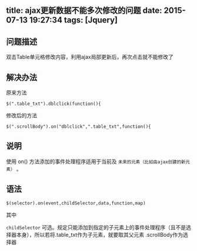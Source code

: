 title: ajax更新数据不能多次修改的问题
date: 2015-07-13 19:27:34
tags: [Jquery]
---

## 问题描述

双击Table单元格修改内容，利用ajax局部更新后，再次点击就不能修改了

## 解决办法

原来方法

	$(".table_txt").dblclick(function(){
<!-- more -->
修改后的方法

	$(".scrollBody").on("dblclick",".table_txt",function(){

## 说明

使用 on() 方法添加的事件处理程序适用于当前及 `未来的元素（比如由ajax创建的新元素）` 。

## 语法

	$(selector).on(event,childSelector,data,function,map)

其中

`childSelector`	可选。规定只能添加到指定的子元素上的事件处理程序（且不是选择器本身），所以若将.table_txt作为子元素，就要取其父元素 .scrollBody作为选择器
